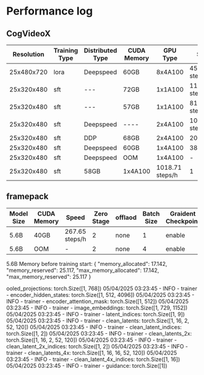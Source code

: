 # Performance log
## CogVideoX
| Resolution   |Training Type|Distributed Type| CUDA Memory | GPU Type | Speed |BS/GPU|Precompute latent|Graident Checkpointing
| -------      |--- |---| ----        | ---      |------ |---|---|---|
| 25x480x720   |lora|Deepspeed| 60GB        | 8x4A100  |456.01 steps/h|1|yes|no|
| 25x320x480   |sft |---| 72GB        | 1x1A100  |1132.51 steps/h|1|no|no|
| 25x320x480   |sft |---| 57GB        | 1x1A100  |814.48 steps/h|2|yes|yes|
| 25x320x480   |sft |Deepspeed| ----        | 2x4A100  |101 steps/h|2|yes|no|
| 25x320x480   |sft |DDP |   68GB    | 2x4A100  |202steps/h| 1 | yes | yes|
| 25x320x480   |sft |Deepspeed| 60GB        | 1x4A100  |382 step/h |4|yes| yes|
| 25x320x480   |sft |Deepspeed| OOM         | 1x4A100  |- |2|yes| no|
| 25x320x480   |sft | 58GB        | 1x4A100  | 1018.71 steps/h| 1 | yes | no|

## framepack
|Model Size| CUDA Memory| Speed| Zero Stage|offlaod|Batch Size|Graident Checkpoint|
|---|---|---|---|---|---|---|
|5.6B|40GB|267.65 steps/h|2|none|1|enable|
|5.6B|OOM|-|2|none|4|enable|

5.6B Memory before training start: {
    "memory_allocated": 17.142,
    "memory_reserved": 25.117,
    "max_memory_allocated": 17.142,
    "max_memory_reserved": 25.117
}

ooled_projections: torch.Size([1, 768])
05/04/2025 03:23:45 - INFO - trainer - encoder_hidden_states: torch.Size([1, 512, 4096])
05/04/2025 03:23:45 - INFO - trainer - encoder_attention_mask: torch.Size([1, 512])
05/04/2025 03:23:45 - INFO - trainer - image_embeddings: torch.Size([1, 729, 1152])
05/04/2025 03:23:45 - INFO - trainer - latent_indices: torch.Size([1, 9])
05/04/2025 03:23:45 - INFO - trainer - clean_latents: torch.Size([1, 16, 2, 52, 120])
05/04/2025 03:23:45 - INFO - trainer - clean_latent_indices: torch.Size([1, 2])
05/04/2025 03:23:45 - INFO - trainer - clean_latents_2x: torch.Size([1, 16, 2, 52, 120])
05/04/2025 03:23:45 - INFO - trainer - clean_latent_2x_indices: torch.Size([1, 2])
05/04/2025 03:23:45 - INFO - trainer - clean_latents_4x: torch.Size([1, 16, 16, 52, 120])
05/04/2025 03:23:45 - INFO - trainer - clean_latent_4x_indices: torch.Size([1, 16])
05/04/2025 03:23:45 - INFO - trainer - guidance: torch.Size([1])
